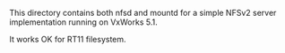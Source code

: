 This directory contains both nfsd and mountd for a simple NFSv2 server
implementation running on VxWorks 5.1.

It works OK for RT11 filesystem.




